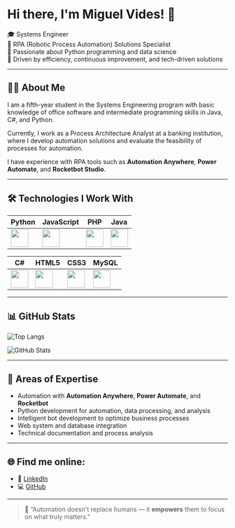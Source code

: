 # Hi there, I'm Miguel Vides! 👋

🎓 Systems Engineer  
🤖 RPA (Robotic Process Automation) Solutions Specialist  
🐍 Passionate about Python programming and data science  
🚀 Driven by efficiency, continuous improvement, and tech-driven solutions  

---

## 🧑‍💻 About Me

I am a fifth-year student in the Systems Engineering program with basic knowledge of office software and intermediate programming skills in Java, C#, and Python.  

Currently, I work as a Process Architecture Analyst at a banking institution, where I develop automation solutions and evaluate the feasibility of processes for automation.  

I have experience with RPA tools such as **Automation Anywhere**, **Power Automate**, and **Rocketbot Studio**.

---

## 🛠️ Technologies I Work With

| Python | JavaScript | PHP | Java |
|--------|------------|-----|------|
| <img src="https://cdn.jsdelivr.net/gh/devicons/devicon/icons/python/python-original.svg" width="40px"/> | <img src="https://cdn.jsdelivr.net/gh/devicons/devicon/icons/javascript/javascript-original.svg" width="40px"/> | <img src="https://cdn.jsdelivr.net/gh/devicons/devicon/icons/php/php-original.svg" width="40px"/> | <img src="https://cdn.jsdelivr.net/gh/devicons/devicon/icons/java/java-original.svg" width="40px"/> |

| C# | HTML5 | CSS3 | MySQL |
|----|-------|------|--------|
| <img src="https://cdn.jsdelivr.net/gh/devicons/devicon/icons/csharp/csharp-original.svg" width="40px"/> | <img src="https://cdn.jsdelivr.net/gh/devicons/devicon/icons/html5/html5-original.svg" width="40px"/> | <img src="https://cdn.jsdelivr.net/gh/devicons/devicon/icons/css3/css3-original.svg" width="40px"/> | <img src="https://cdn.jsdelivr.net/gh/devicons/devicon/icons/mysql/mysql-original.svg" width="40px"/> |

---

## 📊 GitHub Stats

![Top Langs](https://github-readme-stats.vercel.app/api/top-langs/?username=MiguelVides0&layout=compact&theme=radical)

![GitHub Stats](https://github-readme-stats.vercel.app/api?username=MiguelVides0&show_icons=true&theme=radical)

---

## 🧠 Areas of Expertise

- Automation with **Automation Anywhere**, **Power Automate**, and **Rocketbot**
- Python development for automation, data processing, and analysis
- Intelligent bot development to optimize business processes
- Web system and database integration
- Technical documentation and process analysis

---

## 🌐 Find me online:

- 💼 <a href="https://www.linkedin.com/in/miguel-angel-vides-8a0241246/" target="_blank" rel="noopener noreferrer">LinkedIn</a>  
- 💻 [GitHub](https://github.com/MiguelVides0)

---

> 💬 “Automation doesn't replace humans — it **empowers** them to focus on what truly matters.”
